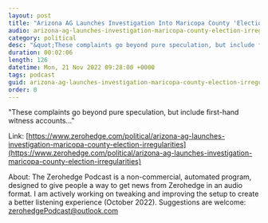 ```yaml
---
layout: post
title: "Arizona AG Launches Investigation Into Maricopa County 'Election Irregularities'"
audio: arizona-ag-launches-investigation-maricopa-county-election-irregularities-1
category: political
desc: "&quot;These complaints go beyond pure speculation, but include first-hand witness accounts...&quot;"
duration: 00:02:06
length: 126
datetime: Mon, 21 Nov 2022 09:28:00 +0000
tags: podcast
guid: arizona-ag-launches-investigation-maricopa-county-election-irregularities-0
order: 0
---
```

&quot;These complaints go beyond pure speculation, but include first-hand witness accounts...&quot;

Link: [https://www.zerohedge.com/political/arizona-ag-launches-investigation-maricopa-county-election-irregularities](https://www.zerohedge.com/political/arizona-ag-launches-investigation-maricopa-county-election-irregularities)

About: The Zerohedge Podcast is a non-commercial, automated program, designed to give people a way to get news from Zerohedge in an audio format.  I am actively working on tweaking and improving the setup to create a better listening experience (October 2022).  Suggestions are welcome: [zerohedgePodcast@outlook.com](mailto:zerohedgePodcast@outlook.com)